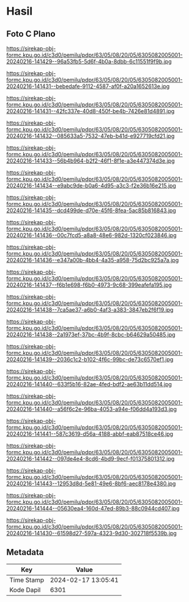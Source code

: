 # Hasil

## Foto C Plano

https://sirekap-obj-formc.kpu.go.id/c3d0/pemilu/pdpr/63/05/08/20/05/6305082005001-20240216-141429--96a53fb5-5d6f-4b0a-8dbb-6c11551f9f9b.jpg

https://sirekap-obj-formc.kpu.go.id/c3d0/pemilu/pdpr/63/05/08/20/05/6305082005001-20240216-141431--bebedafe-9112-4587-af0f-a20a1652613e.jpg

https://sirekap-obj-formc.kpu.go.id/c3d0/pemilu/pdpr/63/05/08/20/05/6305082005001-20240216-141431--42fc337e-40d8-450f-be4b-7426e81d4891.jpg

https://sirekap-obj-formc.kpu.go.id/c3d0/pemilu/pdpr/63/05/08/20/05/6305082005001-20240216-141432--085633a5-7532-47eb-b41d-e927719cfd21.jpg

https://sirekap-obj-formc.kpu.go.id/c3d0/pemilu/pdpr/63/05/08/20/05/6305082005001-20240216-141433--56b4b964-b2f2-46f1-8f1e-a3e447374d3e.jpg

https://sirekap-obj-formc.kpu.go.id/c3d0/pemilu/pdpr/63/05/08/20/05/6305082005001-20240216-141434--e9abc9de-b0a6-4d95-a3c3-f2e36b16e215.jpg

https://sirekap-obj-formc.kpu.go.id/c3d0/pemilu/pdpr/63/05/08/20/05/6305082005001-20240216-141435--dcd499de-d70e-45f6-8fea-5ac85b816843.jpg

https://sirekap-obj-formc.kpu.go.id/c3d0/pemilu/pdpr/63/05/08/20/05/6305082005001-20240216-141436--00c7fcd5-a8a8-48e6-982d-1320cf023846.jpg

https://sirekap-obj-formc.kpu.go.id/c3d0/pemilu/pdpr/63/05/08/20/05/6305082005001-20240216-141436--e347a00b-4bb4-4a35-a958-75d2bc925a7a.jpg

https://sirekap-obj-formc.kpu.go.id/c3d0/pemilu/pdpr/63/05/08/20/05/6305082005001-20240216-141437--f6b1e698-f6b0-4973-9c68-399eafefa195.jpg

https://sirekap-obj-formc.kpu.go.id/c3d0/pemilu/pdpr/63/05/08/20/05/6305082005001-20240216-141438--7ca5ae37-a6b0-4af3-a383-3847eb2f6f19.jpg

https://sirekap-obj-formc.kpu.go.id/c3d0/pemilu/pdpr/63/05/08/20/05/6305082005001-20240216-141438--2a1973ef-37bc-4b9f-8cbc-b64629a50485.jpg

https://sirekap-obj-formc.kpu.go.id/c3d0/pemilu/pdpr/63/05/08/20/05/6305082005001-20240216-141439--2036c1c2-b102-4f6c-99bc-de73c6570ef1.jpg

https://sirekap-obj-formc.kpu.go.id/c3d0/pemilu/pdpr/63/05/08/20/05/6305082005001-20240216-141440--633f5b16-82ae-4fed-bdf2-ae63b11dd514.jpg

https://sirekap-obj-formc.kpu.go.id/c3d0/pemilu/pdpr/63/05/08/20/05/6305082005001-20240216-141440--a56f6c2e-96ba-4053-a94e-f06dd4a193d3.jpg

https://sirekap-obj-formc.kpu.go.id/c3d0/pemilu/pdpr/63/05/08/20/05/6305082005001-20240216-141441--587c3619-d56a-4188-abbf-eab87518ce46.jpg

https://sirekap-obj-formc.kpu.go.id/c3d0/pemilu/pdpr/63/05/08/20/05/6305082005001-20240216-141442--097de4e4-8cd6-4bd9-9ecf-f01375801312.jpg

https://sirekap-obj-formc.kpu.go.id/c3d0/pemilu/pdpr/63/05/08/20/05/6305082005001-20240216-141443--12953d8d-5e81-49e6-8bf6-aec8178e4380.jpg

https://sirekap-obj-formc.kpu.go.id/c3d0/pemilu/pdpr/63/05/08/20/05/6305082005001-20240216-141444--05630ea4-160d-47ed-89b3-88c0944cd407.jpg

https://sirekap-obj-formc.kpu.go.id/c3d0/pemilu/pdpr/63/05/08/20/05/6305082005001-20240216-141430--61598d27-597a-4323-9d30-302718f5539b.jpg


## Metadata

| Key        | Value               |
| ---------- | ------------------- |
| Time Stamp | 2024-02-17 13:05:41 |
| Kode Dapil | 6301                |



